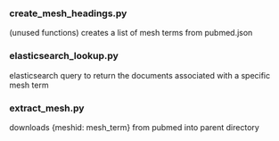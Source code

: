 ### create_mesh_headings.py
(unused functions) creates a list of mesh terms from pubmed.json

### elasticsearch_lookup.py
elasticsearch query to return the documents associated with a specific mesh term

### extract_mesh.py
downloads {meshid: mesh_term} from pubmed into parent directory

